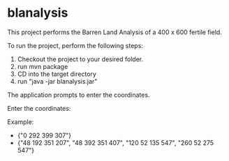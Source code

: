 # blanalysis

This project performs the Barren Land Analysis of a 400 x 600 fertile field.

To run the project, perform the following steps:

1. Checkout the project to your desired folder.
2. run mvn package
3. CD into the target directory
4. run "java -jar blanalysis.jar"

The application prompts to enter the coordinates.

Enter the coordinates:

Example:
- {"0 292 399 307"}
- {"48 192 351 207", "48 392 351 407", "120 52 135 547", "260 52 275 547"}
